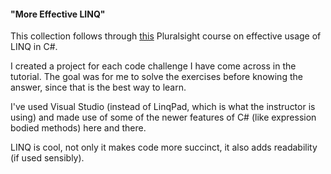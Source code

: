 #### "More Effective LINQ"

This collection follows through [this](https://app.pluralsight.com/library/courses/linq-more-effective/table-of-contents) Pluralsight course on effective usage of LINQ in C#.

I created a project for each code challenge I have come across in the tutorial.
The goal was for me to solve the exercises before knowing the answer, since that is the best way to learn.

I've used Visual Studio (instead of LinqPad, which is what the instructor is using) and made use of some of the newer features of C# (like expression bodied methods) here and there.

LINQ is cool, not only it makes code more succinct, it also adds readability (if used sensibly).
